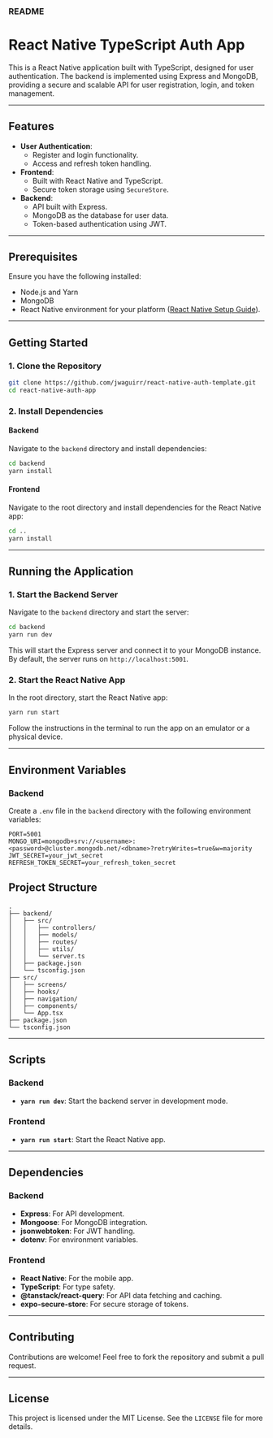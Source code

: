 ### README

# React Native TypeScript Auth App

This is a React Native application built with TypeScript, designed for user authentication. The backend is implemented using Express and MongoDB, providing a secure and scalable API for user registration, login, and token management.

---

## Features

- **User Authentication**:
  - Register and login functionality.
  - Access and refresh token handling.
- **Frontend**:
  - Built with React Native and TypeScript.
  - Secure token storage using `SecureStore`.
- **Backend**:
  - API built with Express.
  - MongoDB as the database for user data.
  - Token-based authentication using JWT.

---

## Prerequisites

Ensure you have the following installed:

- Node.js and Yarn
- MongoDB
- React Native environment for your platform ([React Native Setup Guide](https://reactnative.dev/docs/environment-setup)).

---

## Getting Started

### 1. Clone the Repository

```bash
git clone https://github.com/jwaguirr/react-native-auth-template.git
cd react-native-auth-app
```

### 2. Install Dependencies

#### Backend
Navigate to the `backend` directory and install dependencies:

```bash
cd backend
yarn install
```

#### Frontend
Navigate to the root directory and install dependencies for the React Native app:

```bash
cd ..
yarn install
```

---

## Running the Application

### 1. Start the Backend Server

Navigate to the `backend` directory and start the server:

```bash
cd backend
yarn run dev
```

This will start the Express server and connect it to your MongoDB instance. By default, the server runs on `http://localhost:5001`.

### 2. Start the React Native App

In the root directory, start the React Native app:

```bash
yarn run start
```

Follow the instructions in the terminal to run the app on an emulator or a physical device.

---

## Environment Variables

### Backend

Create a `.env` file in the `backend` directory with the following environment variables:

```env
PORT=5001
MONGO_URI=mongodb+srv://<username>:<password>@cluster.mongodb.net/<dbname>?retryWrites=true&w=majority
JWT_SECRET=your_jwt_secret
REFRESH_TOKEN_SECRET=your_refresh_token_secret
```

## Project Structure

```
.
├── backend/
│   ├── src/
│   │   ├── controllers/
│   │   ├── models/
│   │   ├── routes/
│   │   ├── utils/
│   │   └── server.ts
│   ├── package.json
│   └── tsconfig.json
├── src/
│   ├── screens/
│   ├── hooks/
│   ├── navigation/
│   ├── components/
│   └── App.tsx
├── package.json
└── tsconfig.json
```

---

## Scripts

### Backend
- **`yarn run dev`**: Start the backend server in development mode.

### Frontend
- **`yarn run start`**: Start the React Native app.

---

## Dependencies

### Backend
- **Express**: For API development.
- **Mongoose**: For MongoDB integration.
- **jsonwebtoken**: For JWT handling.
- **dotenv**: For environment variables.

### Frontend
- **React Native**: For the mobile app.
- **TypeScript**: For type safety.
- **@tanstack/react-query**: For API data fetching and caching.
- **expo-secure-store**: For secure storage of tokens.

---

## Contributing

Contributions are welcome! Feel free to fork the repository and submit a pull request.

---

## License

This project is licensed under the MIT License. See the `LICENSE` file for more details.

